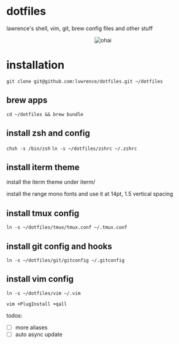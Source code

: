 # dotfiles
lawrence's shell, vim, git, brew config files and other stuff

<p align="center">
  <img src="https://camo.githubusercontent.com/54a08ab029273b65a772c2dc95d9b6e815dee22b/687474703a2f2f692e696d6775722e636f6d2f3957724b6c394c2e676966" alt="ohai">
</p>

# installation
`git clone git@github.com:lvwrence/dotfiles.git ~/dotfiles`

## brew apps
`cd ~/dotfiles && brew bundle`

## install zsh and config
`chsh -s /bin/zsh`
`ln -s ~/dotfiles/zshrc ~/.zshrc`

## install iterm theme
install the iterm theme under iterm/

install the range mono fonts and use it at 14pt, 1.5 vertical spacing

## install tmux config
`ln -s ~/dotfiles/tmux/tmux.conf ~/.tmux.conf`

## install git config and hooks
`ln -s ~/dotfiles/git/gitconfig ~/.gitconfig`

## install vim config
`ln -s ~/dotfiles/vim ~/.vim`

`vim +PlugInstall +qall`

todos:
- [ ] more aliases
- [ ] auto async update
